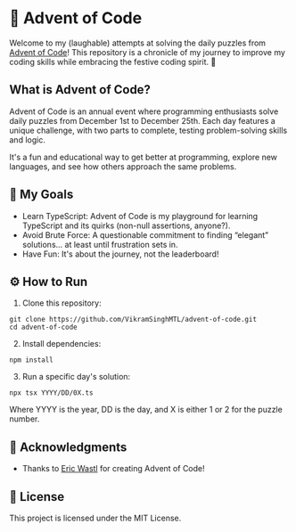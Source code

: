 # 🎄 Advent of Code

Welcome to my (laughable) attempts at solving the daily puzzles from [Advent of Code](https://adventofcode.com)! This repository is a chronicle of my journey to improve my coding skills while embracing the festive coding spirit. 🎅

## What is Advent of Code?

Advent of Code is an annual event where programming enthusiasts solve daily puzzles from December 1st to December 25th. Each day features a unique challenge, with two parts to complete, testing problem-solving skills and logic.

It's a fun and educational way to get better at programming, explore new languages, and see how others approach the same problems.

## 🎯 My Goals

-   Learn TypeScript: Advent of Code is my playground for learning TypeScript and its quirks (non-null assertions, anyone?).
-   Avoid Brute Force: A questionable commitment to finding “elegant” solutions... at least until frustration sets in.
-   Have Fun: It's about the journey, not the leaderboard!

## ⚙️ How to Run

1. Clone this repository:

```
git clone https://github.com/VikramSinghMTL/advent-of-code.git
cd advent-of-code
```

2. Install dependencies:

```
npm install
```

3. Run a specific day's solution:

```
npx tsx YYYY/DD/0X.ts
```

Where YYYY is the year, DD is the day, and X is either 1 or 2 for the puzzle number.

## 🤝 Acknowledgments

-   Thanks to [Eric Wastl](https://x.com/ericwastl) for creating Advent of Code!

## 📄 License

This project is licensed under the MIT License.
